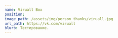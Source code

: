 ```yaml
---
name: Viruall Box
position: 
image_path: /assets/img/person_thanks/viruall.jpg
url_path: https://vk.com/viruall
blurb: Тестирование.
---
```

